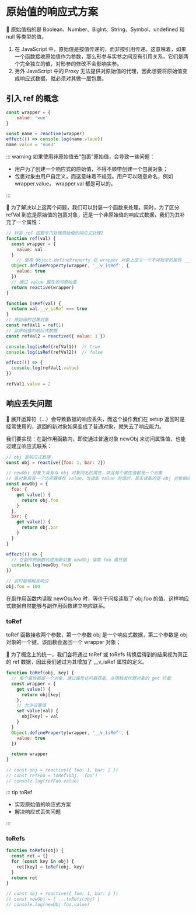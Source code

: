 # 原始值的响应式方案

🔖 原始值指的是 Boolean、Number、BigInt、String、Symbol、undefined 和 null 等类型的值。

1. 在 JavaScript 中，原始值是按值传递的，而非按引用传递。这意味着，如果一个函数接收原始值作为参数，那么形参与实参之间没有引用关系，它们是两个完全独立的值，对形参的修改不会影响实参。
2. 另外 JavaScript 中的 Proxy 无法提供对原始值的代理，因此想要将原始值变成响应式数据，就必须对其做一层包裹。

## 引入 ref 的概念

```js
const wrapper = {
	value: 'vue'
}

const name = reactive(wrapper)
effect(() => console.log(name.vlaue))
name.value = 'vue3'
```

::: warning 如果使用非原始值去“包裹”原始值，会导致一些问题：

- 用户为了创建一个响应式的原始值，不得不顺带创建一个包裹对象；
- 包裹对象由用户自定义，而这意味着不规范。用户可以随意命名，例如 wrapper.value， wrapper.val 都是可以的。

::: 

🚀  为了解决以上这两个问题，我们可以封装一个函数来处理。同时，为了区分 refVal 到底是原始值的包裹对象，还是一个非原始值的响应式数据，我们为其补充了一个属性：

```js
// 封装 ref 函数专门处理原始值的响应式处理1
function ref(val) {
  const wrapper = {
    value: val
  }
	// 使用 Object.defineProperty 在 wrapper 对象上定义一个不可枚举的属性 __v_isRef，并且值为 true
  Object.defineProperty(wrapper, '__v_isRef', {
    value: true
  })
  // 通过 value 属性访问原始值
  return reactive(wrapper)
}

function isRef(val) {
  return val.__v_isRef === true
}
// 原始值的包裹对象
const refVal1 = ref(1)
// 非原始值的响应式数据
const refVal2 = reactive({ value: 1 })

console.log(isRef(refVal1))  // true
console.log(isRef(refVal2))  // false

effect(() => {
  console.log(refVal1.value)
})

refVal1.value = 2
```

## 响应丢失问题

🐛 展开运算符（...）会导致数据的响应丢失，而这个操作我们在 setup 返回时是经常使用的，返回的新对象如果变成了普通对象，就失去了响应能力。

我们要实现：在副作用函数内，即使通过普通对象 newObj 来访问属性值，也能过建立响应式联系：

```js
// obj 是响应式数据
const obj = reactive({foo: 1, bar: 2})

// newObj 对象下具有与 obj 对象同名的属性，并且每个属性值都是一个对象
// 该对象具有一个访问器属性 value，当读取 value 的值时，其实读取的是 obj 对象相应属性的值
const newObj = {
  foo: {
    get value() {
      return obj.foo
    }
  },
  bar: {
    get value() {
      return obj.bar
    }
  }
}

effect(() => {
  // 在副作用函数内使用新对象 newObj 读取 foo 属性值
  console.log(newObj.foo)
})

// 这时能够触发响应
obj.foo = 100
```

在副作用函数内读取 newObj.foo 时，等价于间接读取了 obj.foo 的值，这样响应式数据自然能够与副作用函数建立响应联系。

### toRef

toRef 函数接收两个参数，第一个参数 obj 是一个响应式数据，第二个参数是 obj 对象的一个键。该函数会返回一个 wrapper 对象；

🚀 为了概念上的统一，我们会将通过 toRef 或 toRefs 转换后得到的结果视为真正的 ref 数据，因此我们通过为其增加了 __v_isRef 属性的定义。

```js
function toRef(obj, key) {
  // 每个属性都是一个对象，通过属性访问器获取，从而触发代理对象的 get 拦截
  const wrapper = {
    get value() {
      return obj[key]
    },
    // 允许设置值
    set value(val) {
      obj[key] = val
    }
  }
  Object.defineProperty(wrapper, '__v_isRef', {
    value: true
  })

  return wrapper
}

// const obj = reactive({ foo: 1, bar: 2 })
// const refFoo = toRef(obj, 'foo')
// console.log(refFoo.value)
```

::: tip toRef 

- 实现原始值的响应式方案
- 解决响应式丢失问题

:::

### toRefs

```js
function toRefs(obj) {
  const ret = {}
  for (const key in obj) {
    ret[key] = toRef(obj, key)
  }
  return ret
}

// const obj = reactive({ foo: 1, bar: 2 })
// const newObj = { ...toRefs(obj) }
// console.log(newObj.foo.value)
```

